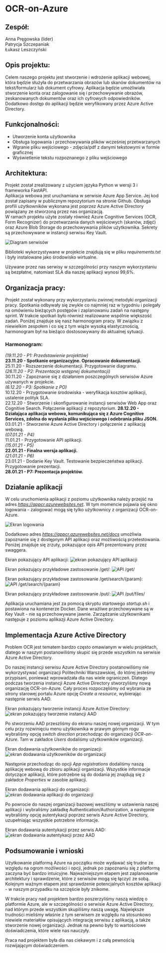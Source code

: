 # OCR-on-Azure

## Zespół:
Anna Pręgowska (lider)  
Patrycja Szczepaniak  
Łukasz Leszczyński  

## Opis projektu:
Celem naszego projektu jest stworzenie i wdrożenie aplikacji webowej, która będzie służyła do przetwarzania obrazów lub skanów dokumentów na tekst/formularz lub dokument cyfrowy. Aplikacja będzie umożliwiała stworzenie konta oraz zalogowanie się i przechowywanie obrazów, zeskanowanych dokumentów oraz ich cyfrowych odpowiedników. Dodatkowo dostęp do aplikacji będzie weryfikowany przez Azure Active Directory.

## Funkcjonalności:
- Utworzenie konta użytkownika  
- Obsługa logowania i przechowywania plików wcześniej przetwarzanych  
- Wgranie pliku wejściowego - zdjęcia/pdf z danymi tekstowymi w formie graficznej  
- Wyświetlenie tekstu rozpoznanego z pliku wejściowego  

## Architektura:
Projekt został zrealizowany z użyciem języka Python w wersji 3 i frameworka FastAPI.  
Aplikacja webowa jest uruchamiana w serwisie Azure App Service. Jej kod został zapisany w publicznym repozytorium na stronie Github. Obsługa profili użytkowników wykonana jest poprzez Azure Active Directory powiązany ze stworzoną przez nas organizacją.  
W ramach projektu użyte zostały również Azure Cognitive Services (OCR, Form Recognizer) do przetwarzania danych wejściowych (skanów, zdjęć) oraz Azure Blob Storage do przechowywania plików użytkownika. Sekrety są przechowywane w instancji serwisu Key Vault.

![Diagram serwisów](img/diagram_serwisow.png)

Biblioteki wykorzystywane w projekcie znajdują się w pliku *requirements.txt* i były instalowane jako środowisko wirtualne.  

Używane przez nas serwisy w szczególności przy naszym wykorzystaniu są bezpłatne, natomiast SLA dla naszej aplikacji wynosi 99,6%.

## Organizacja pracy:
Projekt został wykonany przy wykorzystaniu zwinnej metodyki organizacji pracy. Spotkania odbywały się zwykle co najmniej raz w tygodniu i polegały na omówieniu bieżących postępów i zaplanowaniu zadań na następny sprint. W trakcie spotkań było również realizowane wspólnie większość zadań. Poniżej znajduje się nasz harmonogram pracy. W związku z niewielkim zespołem i co się z tym wiąże wysoką elastycznością, harmonogram był na bieżąco dostosowywany do aktualnej sytuacji.

### Harmonogram:
*(19.11.20 - P1: Przedstawienie projektów)*  
**23.11.20 - Spotkanie organizacyjne. Opracowanie dokumentacji.**  
25.11.20 - Rozszerzenie dokumentacji. Przygotowanie diagramu.  
*(26.11.20 - P2: Prezentacja wstępnej dokumentacji)*  
30.11.20 - Zapoznanie się z działaniem poszczególnych serwisów Azure używanych w projekcie.  
*(6.12.20 - P3: Spotkanie z PO)*  
10.12.20 - Przygotowanie środowiska - weryfikacja kosztów aplikacji, ustalenie polityk SLA.  
22.12.20 - Stworzenie i skonfigurowanie instancji serwisów Web App oraz Cognitive Search. Połączenie aplikacji z repozytorium.
**28.12.20 - Działająca aplikacja webowa, komunikująca się z Azure Cognitive Services, zdolna do wysłania pliku wejściowego i odebrania pliku JSON.**  
03.01.21 - Stworzenie Azure Active Directory i połączenie z aplikacją webową.  
*(07.01.21 - P4)*  
11.01.21 - Przygotowanie API aplikacji.  
*(15.01.21 - P5)*  
**22.01.21 - Finalna wersja aplikacji.**  
*(21.01.21 - P6)*  
23.01.21 - Dodanie Key Vault. Testowanie bezpieczeństwa aplikacji. Przygotowanie prezentacji.  
**28.01.21 - P7: Prezentacja projektów.**  

## Działanie aplikacji
W celu uruchomienia aplikacji z poziomu użytkownika należy przejść na adres *https://appcr.azurewebsites.net*. W tym momencie pojawia się okno logowania - zalogować mogą się tylko użytkownicy z organizacji OCR-on-Azure. 

![Ekran logowania](img/ekran_logowania.PNG)

Dodatkowo adres *https://appcr.azurewebsites.net/docs* umożliwia zapoznanie się z dostępnym API aplikacji oraz możliwością przetestowania. Poniżej znajduje się zrzuty, pokazujące opis API prezentowany przez swaggera.

Ekran pokazujący API aplikacji:
![ekran pokazujący API aplikacji](img/zrzut_API.PNG)

Ekran pokazujący przykładowe zastosowanie /get/:
![API /get/](img/zrzut_API_get.PNG)

Ekran pokazujący przykładowe zastosowanie /get/search/{param}:
![API /get/search/{param}](img/zrzut_API_get_search.PNG)

Ekran pokazujący przykładowe zastosowanie /put/:
![API /put/files/](img/zrzut_API_put.PNG)

Aplikacja uruchamiana jest za pomocą skryptu startowego *startup.sh* i postawiona na kontenerze Docker. Dane wrażliwe przechowywane są w Key Vault - nie są przechowywane jawnie. Zarządzanie użytkownikami następuje z poziomu aplikazji Azure Active Directory.  

## Implementacja Azure Active Directory
Problem OCR jest tematem bardzo często omawianym w wielu projektach, dlatego w naszym postanowiliśmy skupić się przede wszystkim na serwisie Azure Active Directory.  

Do naszej instancji serwisu Azure Active Directory postanowiliśmy nie wykorzystywać organizacji Politechniki Warszawskiej, do której jesteśmy przypisani, ponieważ wprowadzała dla nas wiele ograniczeń. Dlatego podczas tworzenia instancji Azure Active Directory stworzyliśmy nową organizację OCR-on-Azure. Cały proces rozpoczęliśmy od wybrania ze strony starowej portalu Azure opcję *Create a resource*, wybierając następnie serwis AAD. 

Ekran pokazujący tworzenie instancji Azure Active Directory:
![ekran pokazujący tworzenie instancji AAD](img/AAD_create.PNG)

Po stworzeniu AAD przeszliśmy do ekranu naszej nowej organizacji. W tym celu przy rozwinięciu menu użytkownika w prawym górnym rogu wybraliśmy opcję *switch direction* przechodząc do organizacji *OCR-on-Azure*. Tam w zakładce *Users* dodaliśmy użytkowników organizacji.

Ekran dodawania użytkowników do organizacji:
![ekran dodawania użytkowników do organizacji](img/AAD_users.PNG)

Następnie przechodząc do opcji *App registrations* dodaliśmy naszą aplikację webową do zbioru aplikacji organizacji. Wszystkie informacje dotyczące aplikacji, które potrzebne są do dodania jej znajdują się z zakładce *Properties* w zasobie aplikacji.

Ekran dodawania aplikacji do organizacji:
![ekran dodawania aplikacji do organizacji](img/dodawanie_aplikacja.PNG)

Po powrocie do naszej organizacji bazowej weszliśmy w ustawienia naszej aplikacji i wybraliśmy zakładkę Authentication/Authorization, a następnie wybraliśmy opcję autentykacji poprzez serwis Azure Active Directory, uzupełniając wszystkie potrzebne informacje.  

Ekran dodawania autentykacji przez serwis AAD:
![ekran dodawania autentykacji przez AAD](img/AAD_logowanie.PNG)
    

## Podsumowanie i wnioski
Użytkowanie platformą Azure na początku może wydawać się trudne ze względu na ogrom możliwości i opcji, jednak po zapoznaniu się z platformą zaczyna być bardzo intuicyjne. Najważniejszym etapem jest zaplanowanie architektury i sprawdzenie, które z serwisów mogą się łączyć ze sobą. Kolejnym ważnym etapem jest sprawdzenie potencjalnych kosztów aplikacji - w naszym przypadku na szczęście były znikome.  

W trakcie pracy nad projektem bardzo poszerzyliśmy naszą wiedzę o platformie Azure, ale w szczególności o serwisie Azure Active Directory, nad którym przede wszystkim skupiliśmy naszą uwagę. Największe trudności mieliśmy właśnie z tym serwisem ze względu na stosunkowo niewiele materiałów opisujących integrację serwisu z aplikacją, a także stworzenie nowej organizacji. Jednak na pewno były to wartościowe doświadczenia, które wiele nas nauczyły.  

Praca nad projektem była dla nas ciekawym i z całą pewnością rozwijającym doświadczeniem.

